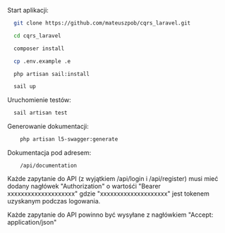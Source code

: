 Start aplikacji:

```bash
  git clone https://github.com/mateuszpob/cqrs_laravel.git
```
```bash
  cd cqrs_laravel
```
```bash
  composer install
```
```bash
  cp .env.example .e
```
```bash
  php artisan sail:install
```
```bash
  sail up
```

Uruchomienie testów:
    
```bash
  sail artisan test
```
Generowanie dokumentacji:
```bash
    php artisan l5-swagger:generate
```

Dokumentacja pod adresem:
```http
    /api/documentation
```

Każde zapytanie do API (z wyjątkiem /api/login i /api/register) musi mieć dodany nagłówek "Authorization" o wartośći "Bearer xxxxxxxxxxxxxxxxxxxx" gdzie "xxxxxxxxxxxxxxxxxxxx" jest tokenem uzyskanym podczas logowania.

Każde zapytanie do API powinno być wysyłane z nagłówkiem "Accept: application/json"
